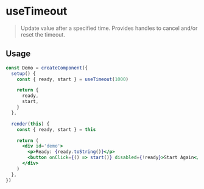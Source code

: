 # useTimeout

> Update value after a specified time. Provides handles to cancel and/or reset the timeout.

## Usage

```jsx {3}
const Demo = createComponent({
  setup() {
    const { ready, start } = useTimeout(1000)

    return {
      ready,
      start,
    }
  },

  render(this) {
    const { ready, start } = this

    return (
      <div id='demo'>
        <p>Ready: {ready.toString()}</p>
        <button onClick={() => start()} disabled={!ready}>Start Again</button>
      </div>
    )
  },
})
```
